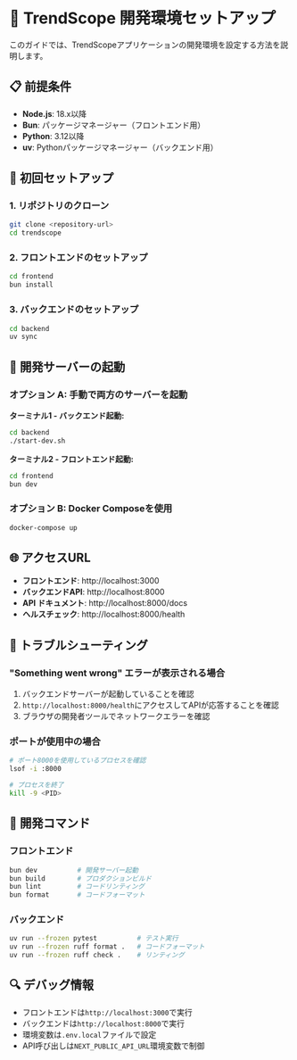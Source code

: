 # 🚀 TrendScope 開発環境セットアップ

このガイドでは、TrendScopeアプリケーションの開発環境を設定する方法を説明します。

## 📋 前提条件

- **Node.js**: 18.x以降
- **Bun**: パッケージマネージャー（フロントエンド用）
- **Python**: 3.12以降
- **uv**: Pythonパッケージマネージャー（バックエンド用）

## 🔧 初回セットアップ

### 1. リポジトリのクローン
```bash
git clone <repository-url>
cd trendscope
```

### 2. フロントエンドのセットアップ
```bash
cd frontend
bun install
```

### 3. バックエンドのセットアップ
```bash
cd backend
uv sync
```

## 🚀 開発サーバーの起動

### オプション A: 手動で両方のサーバーを起動

**ターミナル1 - バックエンド起動:**
```bash
cd backend
./start-dev.sh
```

**ターミナル2 - フロントエンド起動:**
```bash
cd frontend
bun dev
```

### オプション B: Docker Composeを使用
```bash
docker-compose up
```

## 🌐 アクセスURL

- **フロントエンド**: http://localhost:3000
- **バックエンドAPI**: http://localhost:8000
- **API ドキュメント**: http://localhost:8000/docs
- **ヘルスチェック**: http://localhost:8000/health

## 🐛 トラブルシューティング

### "Something went wrong" エラーが表示される場合
1. バックエンドサーバーが起動していることを確認
2. `http://localhost:8000/health`にアクセスしてAPIが応答することを確認
3. ブラウザの開発者ツールでネットワークエラーを確認

### ポートが使用中の場合
```bash
# ポート8000を使用しているプロセスを確認
lsof -i :8000

# プロセスを終了
kill -9 <PID>
```

## 📝 開発コマンド

### フロントエンド
```bash
bun dev          # 開発サーバー起動
bun build        # プロダクションビルド
bun lint         # コードリンティング
bun format       # コードフォーマット
```

### バックエンド
```bash
uv run --frozen pytest          # テスト実行
uv run --frozen ruff format .   # コードフォーマット
uv run --frozen ruff check .    # リンティング
```

## 🔍 デバッグ情報

- フロントエンドは`http://localhost:3000`で実行
- バックエンドは`http://localhost:8000`で実行
- 環境変数は`.env.local`ファイルで設定
- API呼び出しは`NEXT_PUBLIC_API_URL`環境変数で制御